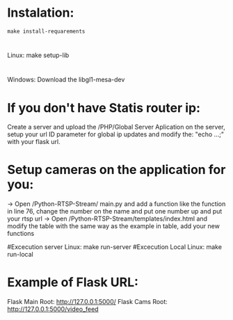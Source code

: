 # Instalation:
    make install-requarements
#
Linux:
    make setup-lib
#
Windows:
  Download the libgl1-mesa-dev

# If you don't have Statis router ip:
Create a server and upload the /PHP/Global Server Aplication
on the server, setup your url ID parameter for global ip updates
and modify the: "echo ...;" with your flask url.

# Setup cameras on the application for you:
-> Open /Python-RTSP-Stream/ main.py and add a function like 
the function in line 76, change the number on the name and put one number up and put your rtsp url
-> Open /Python-RTSP-Stream/templates/index.html and modify the table with 
the same way as the example in table, add your new functions

#Excecution server Linux:
    make run-server
#Excecution Local Linux:
    make run-local
    

# Example of Flask URL:
Flask Main Root:  http://127.0.0.1:5000/
Flask Cams Root:  http://127.0.0.1:5000/video_feed